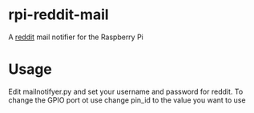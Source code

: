 rpi-reddit-mail
===============

A [reddit](https://www.reddit.com) mail notifier for the Raspberry Pi


Usage
=====

Edit mailnotifyer.py and set your username and password for reddit. To change the GPIO port ot use change pin_id to the value you want to use
